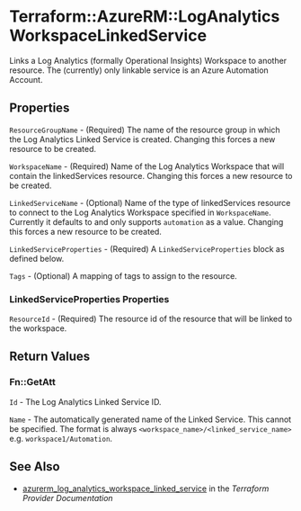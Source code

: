 # Terraform::AzureRM::LogAnalyticsWorkspaceLinkedService

Links a Log Analytics (formally Operational Insights) Workspace to another resource. The (currently) only linkable service is an Azure Automation Account.

## Properties

`ResourceGroupName` - (Required) The name of the resource group in which the Log Analytics Linked Service is created. Changing this forces a new resource to be created.

`WorkspaceName` - (Required) Name of the Log Analytics Workspace that will contain the linkedServices resource. Changing this forces a new resource to be created.

`LinkedServiceName` - (Optional) Name of the type of linkedServices resource to connect to the Log Analytics Workspace specified in `WorkspaceName`. Currently it defaults to and only supports `automation` as a value. Changing this forces a new resource to be created.

`LinkedServiceProperties` - (Required) A `LinkedServiceProperties` block as defined below.

`Tags` - (Optional) A mapping of tags to assign to the resource.

### LinkedServiceProperties Properties

`ResourceId` - (Required) The resource id of the resource that will be linked to the workspace.


## Return Values

### Fn::GetAtt

`Id` - The Log Analytics Linked Service ID.

`Name` - The automatically generated name of the Linked Service. This cannot be specified. The format is always `<workspace_name>/<linked_service_name>` e.g. `workspace1/Automation`.

## See Also

* [azurerm_log_analytics_workspace_linked_service](https://www.terraform.io/docs/providers/azurerm/r/log_analytics_workspace_linked_service.html) in the _Terraform Provider Documentation_